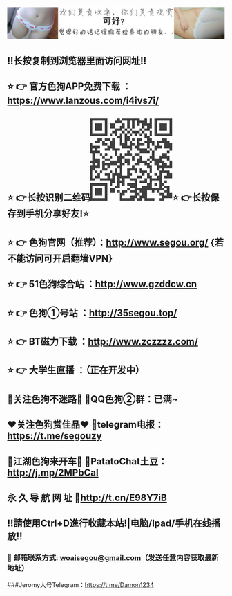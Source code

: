 ![image](https://github.com/segouyingshi/test/blob/master/%E6%88%91%E4%BB%AC%E8%B4%9F%E8%B4%A3%E6%94%B6%E9%9B%86%E3%80%82%E4%BD%A0%E4%BB%AC%E8%B4%9F%E8%B4%A3%E8%A7%82%E8%B5%8F%20%E5%B0%B1%E5%A5%BD.jpg)
## ‼️长按复制到浏览器里面访问网址‼️
## ⭐️ 👉 官方色狗APP免费下载 ：https://www.lanzous.com/i4ivs7i/
## ⭐️ 👉长按识别二维码![image](https://github.com/segouyingshi/test/blob/master/segouapp.jpg?)⭐️ 👉长按保存到手机分享好友!⭐️ 
## ⭐️ 👉 色狗官网（推荐）：http://www.segou.org/  {若不能访问可开启翻墙VPN}
## ⭐️ 👉 51色狗综合站 ：http://www.gzddcw.cn
## ⭐️ 👉 色狗①号站 ：http://35segou.top/
## ⭐️ 👉 BT磁力下载 ：http://www.zczzzz.com/
## ⭐️ 👉 大学生直播 ：（正在开发中）
## 🚥关注色狗不迷路🚥 QQ色狗②群：已满~
## ❤️关注色狗赏佳品❤️ telegram电报：https://t.me/segouzy
## 🚕江湖色狗来开车🚕 PatatoChat土豆：http://j.mp/2MPbCaI
## 永 久 导 航 网 址   http://t.cn/E98Y7iB
## ‼️請使用Ctrl+D進行收藏本站!|电脑/Ipad/手机在线播放‼️
### 📧 邮箱联系方式: woaisegou@gmail.com（发送任意内容获取最新地址）
###Jeromy大号Telegram：https://t.me/Damon1234

